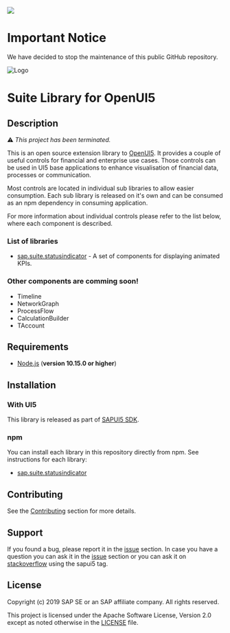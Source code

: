 ![](https://img.shields.io/badge/STATUS-NOT%20CURRENTLY%20MAINTAINED-red.svg?longCache=true&style=flat)

# Important Notice
We have decided to stop the maintenance of this public GitHub repository.


![Logo](https://raw.githubusercontent.com/wiki/SAP/openui5-suite/images/suite_controls_logo_1378x500.gif)

# Suite Library for OpenUI5

## Description

:warning: _This project has been terminated._


This is an open source extension library to [OpenUI5](https://github.com/SAP/openui5). It provides a couple of
useful controls for financial and enterprise use cases. Those controls can be used in UI5 base applications to enhance
visualisation of financial data, processes or communication.

Most controls are located in individual sub libraries to allow easier consumption. Each sub library is released on it's
 own and can be consumed as an npm dependency in consuming application.

For more information about individual controls please refer to the list below, where each component is described.

### List of libraries

 - [sap.suite.statusindicator](src/statusindicator/README.md) - A set of components for displaying animated KPIs.
 
### Other components are comming soon!

 - Timeline
 - NetworkGraph
 - ProcessFlow
 - CalculationBuilder
 - TAccount

## Requirements

- [Node.js](https://nodejs.org/) (**version 10.15.0 or higher**)

## Installation

### With UI5

This library is released as part of [SAPUI5 SDK](https://tools.hana.ondemand.com/#sapui5).

### npm

You can install each library in this repository directly from npm. See instructions for each library:

 - [sap.suite.statusindicator](src/statusindicator/README.md)

## Contributing

See the [Contributing](CONTRIBUTING.md) section for more details.

## Support

If you found a bug, please report it in the [issue](/../../issues) section. In case you have a question you can ask it in
the [issue](/../../issues) section or you can ask it on [stackoverflow](https://stackoverflow.com/questions/tagged/sapui5)
using the sapui5 tag.

## License

Copyright (c) 2019 SAP SE or an SAP affiliate company. All rights reserved.

This project is licensed under the Apache Software License, Version 2.0 except as noted otherwise in the [LICENSE](/LICENSE.txt) file.
